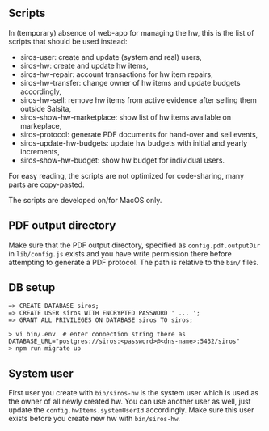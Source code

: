 ## Scripts

In (temporary) absence of web-app for managing the hw, this is the list of scripts that should be used instead:
* siros-user: create and update (system and real) users,
* siros-hw: create and update hw items,
* siros-hw-repair: account transactions for hw item repairs,
* siros-hw-transfer: change owner of hw items and update budgets accordingly,
* siros-hw-sell: remove hw items from active evidence after selling them outside Salsita,
* siros-show-hw-marketplace: show list of hw items available on markeplace,
* siros-protocol: generate PDF documents for hand-over and sell events,
* siros-update-hw-budgets: update hw budgets with initial and yearly increments,
* siros-show-hw-budget: show hw budget for individual users.

For easy reading, the scripts are not optimized for code-sharing, many parts are copy-pasted.

The scripts are developed on/for MacOS only.

## PDF output directory

Make sure that the PDF output directory, specified as `config.pdf.outputDir` in `lib/config.js` exists and you have
write permission there before attempting to generate a PDF protocol. The path is relative to the `bin/` files.

## DB setup

```
=> CREATE DATABASE siros;
=> CREATE USER siros WITH ENCRYPTED PASSWORD ' ... ';
=> GRANT ALL PRIVILEGES ON DATABASE siros TO siros;
```

```
> vi bin/.env  # enter connection string there as DATABASE_URL="postgres://siros:<password>@<dns-name>:5432/siros"
> npm run migrate up
```

## System user

First user you create with `bin/siros-hw` is the system user which is used as the owner of all newly created hw. You can
use another user as well, just update the `config.hwItems.systemUserId` accordingly. Make sure this user exists before
you create new hw with `bin/siros-hw`.
